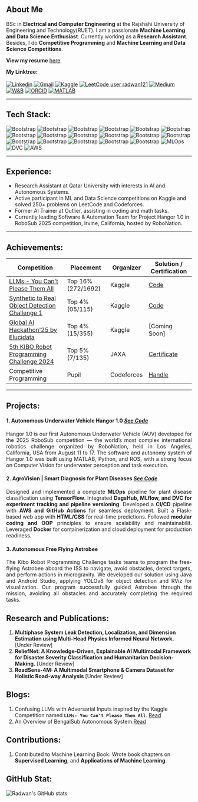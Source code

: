 ## About Me
BSc in **Electrical and Computer Engineering** at the Rajshahi University of Engineering and Technology(RUET). I am a passionate **Machine Learning and Data Science Enthusiast**. Currently working as a **Research Assistant**. Besides, I do **Competitive Programming** and **Machine Learning and Data Science Competitions**.<br>

__View my resume__ [here](https://github.com/rakukanteki/files/blob/main/Radwan_CV.pdf).

**My Linktree:** <br><br>
[![Linkedin](https://img.shields.io/badge/-LinkedIn-blue?style=flat&logo=Linkedin&logoColor=white)](https://www.linkedin.com/in/khondokar-radwanur-rahman-45a268226/)
[![Gmail](https://img.shields.io/badge/-Gmail-c14438?style=flat&logo=Gmail&logoColor=white)](mailto:radwankhondokar20@gmail.com)
[![Kaggle](https://img.shields.io/badge/-Kaggle-20BEFF?style=flat&logo=Kaggle&logoColor=white)](https://www.kaggle.com/radwankhondokar)
[![LeetCode user radwan121](https://img.shields.io/badge/dynamic/json?style=flat&labelColor=black&color=%23ffa116&label=Solved&query=solvedOverTotal&url=https%3A%2F%2Fleetcode-badge.vercel.app%2Fapi%2Fusers%2Fradwan121&logo=leetcode&logoColor=yellow)](https://leetcode.com/radwan121/)
[![Medium](https://img.shields.io/badge/-Medium-000000?style=flat&logo=Medium&logoColor=white)](https://medium.com/@optimisticfellow3652)
<a href="https://wandb.ai/optimisticfellow3652" target="_blank"><img src="https://img.shields.io/badge/Weights_&_Biases-FFBE00?style=flat&logo=WeightsAndBiases&logoColor=white" alt="W&B"></a>
[![ORCID](https://img.shields.io/badge/ORCID-a6ce39?style=flat&logo=orcid&logoColor=white)](https://orcid.org/0009-0006-5939-2450)
[![MATLAB](https://img.shields.io/badge/-MATLAB-orange?style=flat&logo=Mathworks&logoColor=white)](https://www.mathworks.com/matlabcentral/profile/authors/45203850)
<hr>

## Tech Stack:
![Bootstrap](https://img.shields.io/badge/-Python-05122A?style=flat&logo=Python&color=353535) ![Bootstrap](https://img.shields.io/badge/-JavaScript-05122A?style=flat&logo=JavaScript&color=353535) ![Bootstrap](https://img.shields.io/badge/-C/C%2B%2B-05122A?style=flat&logo=C/C++&color=353535) ![Bootstrap](https://img.shields.io/badge/-React-05122A?style=flat-square&logo=React&color=353535) ![Bootstrap](https://img.shields.io/badge/-Django-05122A?style=flat-square&logo=Django&color=353535) ![Bootstrap](https://img.shields.io/badge/-Scikit%20Learn-05122A?style=flat&logo=Scikit-Learn&color=353535) ![Bootstrap](https://img.shields.io/badge/-Pandas-05122A?style=flat&logo=Pandas&color=353535) ![Bootstrap](https://img.shields.io/badge/-Numpy-05122A?style=flat&logo=Numpy&color=353535) ![Bootstrap](https://img.shields.io/badge/-Matplotlib-05122A?style=flat&logo=Matplotlib&color=353535)  ![Bootstrap](https://img.shields.io/badge/-OpenCV-05122A?style=flat&logo=OpenCV&color=353535)
![Bootstrap](https://img.shields.io/badge/-TensorFlow-05122A?style=flat&logo=TensorFlow&color=353535) ![Bootstrap](https://img.shields.io/badge/-PyTorch-05122A?style=flat&logo=PyTorch&color=353535) ![Bootstrap](https://img.shields.io/badge/-Flask-05122A?style=flat&logo=Flask&color=353535) ![Bootstrap](https://img.shields.io/badge/-FastAPI-05122A?style=flat&logo=FastAPI&color=353535)
![Bootstrap](https://img.shields.io/badge/-Docker-05122A?style=flat&logo=Docker&color=353535) ![Bootstrap](https://img.shields.io/badge/-Git-05122A?style=flat&logo=Git&color=353535) ![Bootstrap](https://img.shields.io/badge/-Linux-05122A?style=flat&logo=Linux&color=353535) ![MLOps](https://img.shields.io/badge/-MLOps-05122A?style=flat&logo=mlflow&color=353535) ![DVC](https://img.shields.io/badge/-DVC-05122A?style=flat&logo=dvc&color=353535) ![AWS](https://img.shields.io/badge/-AWS-05122A?style=flat&logo=amazonaws&color=353535)

<hr>

## Experience:
- Research Assistant at Qatar University with interests in AI and Autonomous Systems.
- Active participant in ML and Data Science competitions on Kaggle and solved 250+ problems on LeetCode and Codeforces. 
- Former AI Trainer at Outlier, assisting in coding and math tasks.
- Currently leading Software & Automation Team for Project Hangor 1.0 in RoboSub 2025 competition, Irvine, California, hosted by RoboNation.
<hr>

## Achievements:
| Competition | Placement | Organizer | Solution / Certification |
|-------------|-----------|-----------|--------------|
| [LLMs - You Can't Please Them All](https://www.kaggle.com/competitions/llms-you-cant-please-them-all) | Top 16% (272/1692) | Kaggle | [Code](https://www.kaggle.com/code/radwankhondokar/confusing-llms-with-adversial-inputs) |
| [Synthetic to Real Object Detection Challenge 1](https://www.kaggle.com/competitions/synthetic-2-real-object-detection-challenge/leaderboard?tab=public) | Top 4% (05/115) | Kaggle | [Code](https://www.kaggle.com/code/radwankhondokar/object-detection-yolov8x) |
| [Global AI Hackathon'25 by Elucidata](https://www.kaggle.com/competitions/el-hackathon-2025/leaderboard) | Top 4% (15/355) | Kaggle | [Coming Soon] |
| [5th KIBO Robot Programming Challenge 2024](http://humans-in-space.jaxa.jp/en/biz-lab/kuoa/kibo-rpc/) | Top 5% (7/135) | JAXA | [Certificate](https://www.linkedin.com/in/khradwan/details/honors/) |
| Competitive Programming | Pupil | Codeforces | [Handle](https://codeforces.com/profile/radwan1210) |
<hr>

## Projects:

#### 1. __Autonomous Underwater Vehicle Hangor 1.0__ _[See Code](https://github.com/rakukanteki/RoboSub25)_
<p align="justify">
Hangor 1.0 is our first Autonomous Underwater Vehicle (AUV) developed for the 2025 RoboSub competition — the world’s most complex international robotics challenge organized by RoboNation, held in Los Angeles, California, USA from August 11 to 17. The software and autonomy system of Hangor 1.0 was built using MATLAB, Python, and ROS, with a strong focus on Computer Vision for underwater perception and task execution.
</p>

#### 2. __AgroVision | Smart Diagnosis for Plant Diseases__  ___[See Code](https://github.com/rakukanteki/Plant-Disease-Classification-using-MLflow-and-DVC)___
<p align="justify">
Designed and implemented a complete <b>MLOps</b> pipeline for plant disease classification using <b>TensorFlow</b>. Integrated <b>DagsHub, MLflow, and DVC for experiment tracking and pipeline versioning</b>. Developed a <b>CI/CD</b> pipeline with <b>AWS and GitHub Actions</b> for seamless deployment. Built a Flask-based web app with <b>HTML/CSS</b> for real-time predictions. Followed <b>modular coding and OOP</b> principles to ensure scalability and maintainabilit. Leveraged <b>Docker</b> for containerization and cloud deployment for production readiness.
</p>

#### 3. Autonomous Free Flying Astrobee
<p align="justify">
The Kibo Robot Programming Challenge tasks teams to program the free-flying Astrobee aboard the ISS to navigate, avoid obstacles, detect targets, and perform actions in microgravity. We developed our solution using Java and Android Studio, applying YOLOv8 for object detection and RViz for visualization. Our program successfully guided Astrobee through the mission, avoiding all obstacles and accurately completing the required tasks.
</p>

## Research and Publications:
1. __Multiphase System Leak Detection, Localization, and Dimension Estimation using Multi-Head Physics Informed Neural Network.__ [Under Review]
2. __ReliefNet: A Knowledge-Driven, Explainable AI Multimodal Framework for Disaster Severity Classification and Humanitarian Decision-Making.__ [Under Review]
3. __RoadSens-4M: A Multimodal Smartphone & Camera Dataset for Holistic Road-way Analysis__ [Under Review]

## Blogs:
1. Confusing LLMs with Adversarial Inputs inspired by the Kaggle Competition named **`LLMs: You Can't Please Them All`**. [Read](https://medium.com/@optimisticfellow3652/confusing-llms-with-adversarial-inputs-4a2269f5e20b)
2. An Overview of BengalSub Autonomous System.[Read](https://medium.com/@optimisticfellow3652/bengalsub-autonomous-system-c316e19dd994)

## Contributions:
1. Contributed to Machine Learning Book. Wrote book chapters on **Supervised Learning**, and **Applications of Machine Learning**.

## GitHub Stat:
![Radwan's GitHub stats](https://github-readme-stats.vercel.app/api?username=rakukanteki&theme=tokyonight&show_icons=true)

